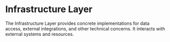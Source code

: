 # Infrastructure Layer

The Infrastructure Layer provides concrete implementations for data access, external integrations, and other technical concerns. It interacts with external systems and resources.

